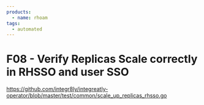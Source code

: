 ```yaml
---
products:
  - name: rhoam
tags:
  - automated
---
```


# F08 - Verify Replicas Scale correctly in RHSSO and user SSO

https://github.com/integr8ly/integreatly-operator/blob/master/test/common/scale_up_replicas_rhsso.go
